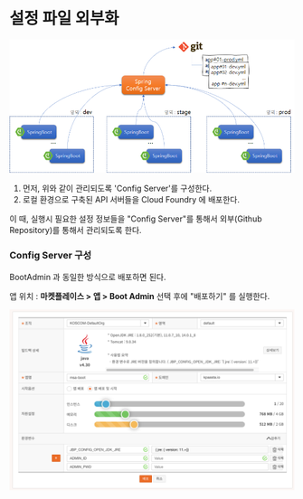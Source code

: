 # 설정 파일 외부화

![](../../.gitbook/assets/image%20%28182%29.png)

1. 먼저, 위와 같이 관리되도록 'Config Server'를 구성한다. 
2. 로컬 환경으로 구축된 API 서버들을 Cloud Foundry 에 배포한다.  

이 때, 실행시 필요한 설정 정보들을 "Config Server"를 통해서 외부\(Github Repository\)를 통해서 관리되도록 한다.

### Config Server 구성

BootAdmin 과 동일한 방식으로 배포하면 된다. 

앱 위치 : **마켓플레이스 &gt; 앱 &gt;  Boot Admin** 선택 후에 "배포하기" 를 실행한다.

![](../../.gitbook/assets/image%20%28206%29.png)

